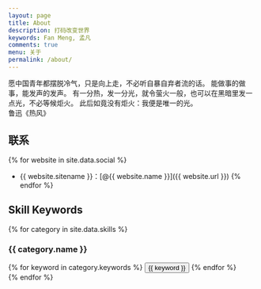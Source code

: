 ```yaml
---
layout: page
title: About
description: 打码改变世界
keywords: Fan Meng, 孟凡
comments: true
menu: 关于
permalink: /about/
---
```


愿中国青年都摆脱冷气，只是向上走，不必听自暴自弃者流的话。
能做事的做事，能发声的发声。
有一分热，发一分光，就令萤火一般，也可以在黑暗里发一点光，不必等候炬火。
此后如竟没有炬火：我便是唯一的光。     
                                        鲁迅《热风》

## 联系

{% for website in site.data.social %}
* {{ website.sitename }}：[@{{ website.name }}]({{ website.url }})
{% endfor %}

## Skill Keywords

{% for category in site.data.skills %}
### {{ category.name }}
<div class="btn-inline">
{% for keyword in category.keywords %}
<button class="btn btn-outline" type="button">{{ keyword }}</button>
{% endfor %}
</div>
{% endfor %}
